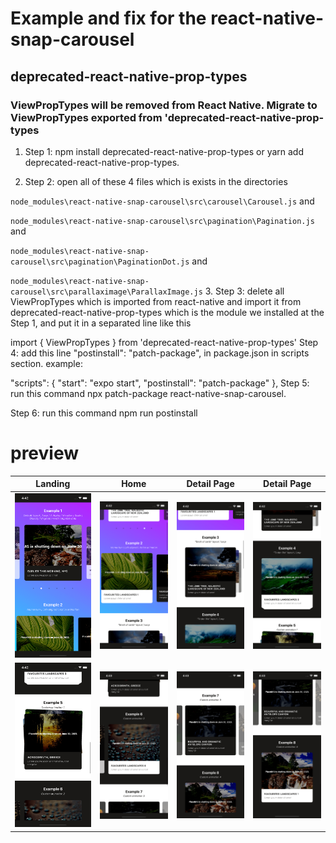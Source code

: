 # Example and fix for the react-native-snap-carousel

## deprecated-react-native-prop-types

### ViewPropTypes will be removed from React Native. Migrate to ViewPropTypes exported from 'deprecated-react-native-prop-types

1. Step 1: npm install deprecated-react-native-prop-types or yarn add deprecated-react-native-prop-types.

2. Step 2: open all of these 4 files which is exists in the directories

`node_modules\react-native-snap-carousel\src\carousel\Carousel.js`
and

`node_modules\react-native-snap-carousel\src\pagination\Pagination.js`
and

`node_modules\react-native-snap-carousel\src\pagination\PaginationDot.js`
and

`node_modules\react-native-snap-carousel\src\parallaximage\ParallaxImage.js` 3. Step 3: delete all ViewPropTypes which is imported from react-native and import it from deprecated-react-native-prop-types which is the module we installed at the Step 1, and put it in a separated line like this

import { ViewPropTypes } from 'deprecated-react-native-prop-types'
Step 4: add this line "postinstall": "patch-package", in package.json in scripts section. example:

"scripts": {
"start": "expo start",
"postinstall": "patch-package"
},
Step 5: run this command npx patch-package react-native-snap-carousel.

Step 6: run this command npm run postinstall

# preview

| Landing                      | Home                         | Detail Page                  | Detail Page                  |
| ---------------------------- | ---------------------------- | ---------------------------- | ---------------------------- |
| ![alt text](./preview/1.png) | ![alt text](./preview/2.png) | ![alt text](./preview/3.png) | ![alt text](./preview/4.png) |
| ![alt text](./preview/5.png) | ![alt text](./preview/6.png) | ![alt text](./preview/7.png) | ![alt text](./preview/8.png) |
